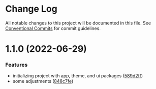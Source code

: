 # Change Log

All notable changes to this project will be documented in this file.
See [Conventional Commits](https://conventionalcommits.org) for commit guidelines.

# 1.1.0 (2022-06-29)


### Features

* initializing project with app, theme, and ui packages ([589d2ff](https://github.com/rtturner/turner-playground/commit/589d2ff7f4344bc9d4a02bff4117e8e232ef78a0))
* some adjustments ([848c7fe](https://github.com/rtturner/turner-playground/commit/848c7fe71d87254447ea8f394fa6cd24be65f3f0))
